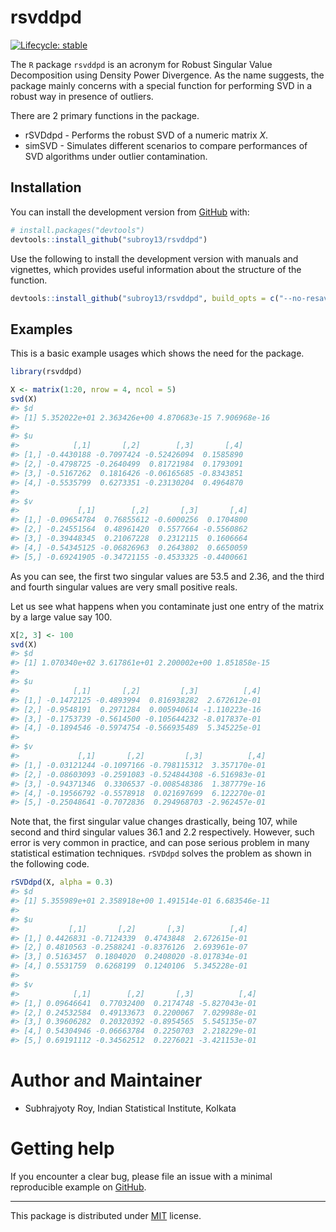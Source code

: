 
# rsvddpd

<!-- badges: start -->

[![Lifecycle:
stable](https://img.shields.io/badge/lifecycle-stable-brightgreen.svg)](https://www.tidyverse.org/lifecycle/#stable)
<!-- badges: end -->

The `R` package `rsvddpd` is an acronym for Robust Singular Value
Decomposition using Density Power Divergence. As the name suggests, the
package mainly concerns with a special function for performing SVD in a
robust way in presence of outliers.

There are 2 primary functions in the package.

-   rSVDdpd - Performs the robust SVD of a numeric matrix *X*.
-   simSVD - Simulates different scenarios to compare performances of
    SVD algorithms under outlier contamination.

## Installation

You can install the development version from
[GitHub](https://github.com/subroy13/rsvddpd) with:

``` r
# install.packages("devtools")
devtools::install_github("subroy13/rsvddpd")
```

Use the following to install the development version with manuals and
vignettes, which provides useful information about the structure of the
function.

``` r
devtools::install_github("subroy13/rsvddpd", build_opts = c("--no-resave-data"), build_manual = TRUE, build_vignettes = TRUE)
```

## Examples

This is a basic example usages which shows the need for the package.

``` r
library(rsvddpd)

X <- matrix(1:20, nrow = 4, ncol = 5)
svd(X)
#> $d
#> [1] 5.352022e+01 2.363426e+00 4.870683e-15 7.906968e-16
#> 
#> $u
#>            [,1]       [,2]        [,3]       [,4]
#> [1,] -0.4430188 -0.7097424 -0.52426094  0.1585890
#> [2,] -0.4798725 -0.2640499  0.81721984  0.1793091
#> [3,] -0.5167262  0.1816426 -0.06165685 -0.8343851
#> [4,] -0.5535799  0.6273351 -0.23130204  0.4964870
#> 
#> $v
#>             [,1]        [,2]       [,3]       [,4]
#> [1,] -0.09654784  0.76855612 -0.6000256  0.1704800
#> [2,] -0.24551564  0.48961420  0.5577664 -0.5560862
#> [3,] -0.39448345  0.21067228  0.2312115  0.1606664
#> [4,] -0.54345125 -0.06826963  0.2643802  0.6650059
#> [5,] -0.69241905 -0.34721155 -0.4533325 -0.4400661
```

As you can see, the first two singular values are 53.5 and 2.36, and the
third and fourth singular values are very small positive reals.

Let us see what happens when you contaminate just one entry of the
matrix by a large value say 100.

``` r
X[2, 3] <- 100
svd(X)
#> $d
#> [1] 1.070340e+02 3.617861e+01 2.200002e+00 1.851858e-15
#> 
#> $u
#>            [,1]       [,2]         [,3]          [,4]
#> [1,] -0.1472125 -0.4893994  0.816938282  2.672612e-01
#> [2,] -0.9548191  0.2971284  0.005940614 -1.110223e-16
#> [3,] -0.1753739 -0.5614500 -0.105644232 -8.017837e-01
#> [4,] -0.1894546 -0.5974754 -0.566935489  5.345225e-01
#> 
#> $v
#>             [,1]       [,2]         [,3]          [,4]
#> [1,] -0.03121244 -0.1097166 -0.798115312  3.357170e-01
#> [2,] -0.08603093 -0.2591083 -0.524844308 -6.516983e-01
#> [3,] -0.94371346  0.3306537 -0.008548386  1.387779e-16
#> [4,] -0.19566792 -0.5578918  0.021697699  6.122270e-01
#> [5,] -0.25048641 -0.7072836  0.294968703 -2.962457e-01
```

Note that, the first singular value changes drastically, being 107,
while second and third singular values 36.1 and 2.2 respectively.
However, such error is very common in practice, and can pose serious
problem in many statistical estimation techniques. `rSVDdpd` solves the
problem as shown in the following code.

``` r
rSVDdpd(X, alpha = 0.3)
#> $d
#> [1] 5.355989e+01 2.358918e+00 1.491514e-01 6.683546e-11
#> 
#> $u
#>           [,1]       [,2]       [,3]          [,4]
#> [1,] 0.4426831 -0.7124339  0.4743848  2.672615e-01
#> [2,] 0.4810563 -0.2588241 -0.8376126  2.693961e-07
#> [3,] 0.5163457  0.1804020  0.2408020 -8.017834e-01
#> [4,] 0.5531759  0.6268199  0.1240106  5.345228e-01
#> 
#> $v
#>            [,1]        [,2]       [,3]          [,4]
#> [1,] 0.09646641  0.77032400  0.2174748 -5.827043e-01
#> [2,] 0.24532584  0.49133673  0.2200067  7.029988e-01
#> [3,] 0.39606282  0.20320392 -0.8954565  5.545135e-07
#> [4,] 0.54304946 -0.06663784  0.2250703  2.218229e-01
#> [5,] 0.69191112 -0.34562512  0.2276021 -3.421153e-01
```

# Author and Maintainer

-   Subhrajyoty Roy, Indian Statistical Institute, Kolkata

# Getting help

If you encounter a clear bug, please file an issue with a minimal
reproducible example on
[GitHub](https://github.com/subroy13/rsvddpd/issues).

------------------------------------------------------------------------

This package is distributed under
[MIT](https://github.com/subroy13/rsvddpd/blob/master/LICENSE.md)
license.
